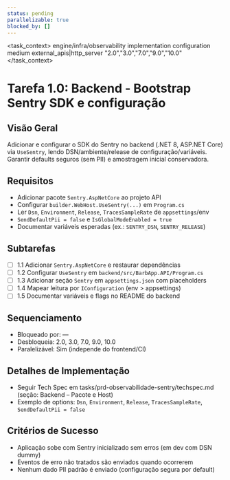 ```yaml
---
status: pending
parallelizable: true
blocked_by: []
---
```


<task_context>
<domain>engine/infra/observability</domain>
<type>implementation</type>
<scope>configuration</scope>
<complexity>medium</complexity>
<dependencies>external_apis|http_server</dependencies>
<unblocks>"2.0","3.0","7.0","9.0","10.0"</unblocks>
</task_context>

# Tarefa 1.0: Backend - Bootstrap Sentry SDK e configuração

## Visão Geral
Adicionar e configurar o SDK do Sentry no backend (.NET 8, ASP.NET Core) via `UseSentry`, lendo DSN/ambiente/release de configuração/variáveis. Garantir defaults seguros (sem PII) e amostragem inicial conservadora.

## Requisitos
- Adicionar pacote `Sentry.AspNetCore` ao projeto API
- Configurar `builder.WebHost.UseSentry(...)` em `Program.cs`
- Ler `Dsn`, `Environment`, `Release`, `TracesSampleRate` de `appsettings`/env
- `SendDefaultPii = false` e `IsGlobalModeEnabled = true`
- Documentar variáveis esperadas (ex.: `SENTRY_DSN`, `SENTRY_RELEASE`)

## Subtarefas
- [ ] 1.1 Adicionar `Sentry.AspNetCore` e restaurar dependências
- [ ] 1.2 Configurar `UseSentry` em `backend/src/BarbApp.API/Program.cs`
- [ ] 1.3 Adicionar seção `Sentry` em `appsettings.json` com placeholders
- [ ] 1.4 Mapear leitura por `IConfiguration` (env > appsettings)
- [ ] 1.5 Documentar variáveis e flags no README do backend

## Sequenciamento
- Bloqueado por: —
- Desbloqueia: 2.0, 3.0, 7.0, 9.0, 10.0
- Paralelizável: Sim (independe do frontend/CI)

## Detalhes de Implementação
- Seguir Tech Spec em tasks/prd-observabilidade-sentry/techspec.md (seção: Backend – Pacote e Host)
- Exemplo de options: `Dsn`, `Environment`, `Release`, `TracesSampleRate`, `SendDefaultPii = false`

## Critérios de Sucesso
- Aplicação sobe com Sentry inicializado sem erros (em dev com DSN dummy)
- Eventos de erro não tratados são enviados quando ocorrerem
- Nenhum dado PII padrão é enviado (configuração segura por default)


